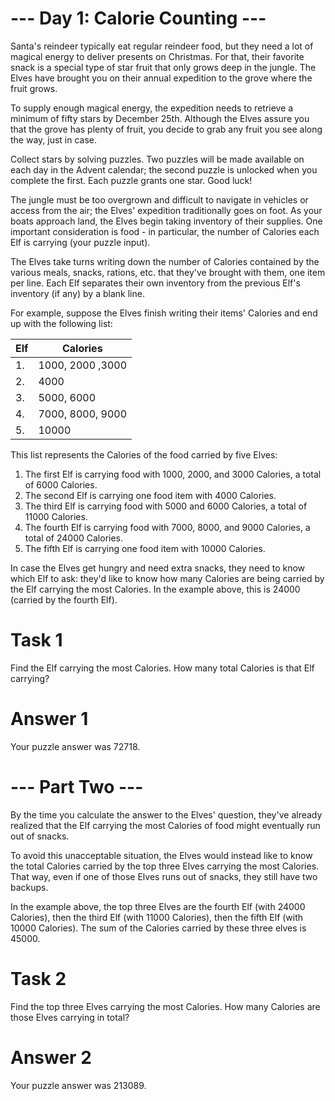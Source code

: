 # --- Day 1: Calorie Counting ---

Santa's reindeer typically eat regular reindeer food, but they need a lot of magical energy to deliver presents on Christmas. For that, their favorite snack is a special type of star fruit that only grows deep in the jungle. The Elves have brought you on their annual expedition to the grove where the fruit grows.

To supply enough magical energy, the expedition needs to retrieve a minimum of fifty stars by December 25th. Although the Elves assure you that the grove has plenty of fruit, you decide to grab any fruit you see along the way, just in case.

Collect stars by solving puzzles. Two puzzles will be made available on each day in the Advent calendar; the second puzzle is unlocked when you complete the first. Each puzzle grants one star. Good luck!

The jungle must be too overgrown and difficult to navigate in vehicles or access from the air; the Elves' expedition traditionally goes on foot. As your boats approach land, the Elves begin taking inventory of their supplies. One important consideration is food - in particular, the number of Calories each Elf is carrying (your puzzle input).

The Elves take turns writing down the number of Calories contained by the various meals, snacks, rations, etc. that they've brought with them, one item per line. Each Elf separates their own inventory from the previous Elf's inventory (if any) by a blank line.

For example, suppose the Elves finish writing their items' Calories and end up with the following list:

|Elf | Calories |
| --- |---|
|1. |1000, 2000 ,3000 |
|2. |4000|
|3. |5000, 6000|
|4. |7000, 8000, 9000|
|5. |10000|

This list represents the Calories of the food carried by five Elves:

1. The first Elf is carrying food with 1000, 2000, and 3000 Calories, a total of 6000 Calories.
2. The second Elf is carrying one food item with 4000 Calories.
3. The third Elf is carrying food with 5000 and 6000 Calories, a total of 11000 Calories.
4. The fourth Elf is carrying food with 7000, 8000, and 9000 Calories, a total of 24000 Calories.
5. The fifth Elf is carrying one food item with 10000 Calories.

In case the Elves get hungry and need extra snacks, they need to know which Elf to ask: they'd like to know how many Calories are being carried by the Elf carrying the most Calories. In the example above, this is 24000 (carried by the fourth Elf).

# Task 1

Find the Elf carrying the most Calories. How many total Calories is that Elf carrying?

# Answer 1

Your puzzle answer was 72718.

# --- Part Two ---

By the time you calculate the answer to the Elves' question, they've already realized that the Elf carrying the most Calories of food might eventually run out of snacks.

To avoid this unacceptable situation, the Elves would instead like to know the total Calories carried by the top three Elves carrying the most Calories. That way, even if one of those Elves runs out of snacks, they still have two backups.

In the example above, the top three Elves are the fourth Elf (with 24000 Calories), then the third Elf (with 11000 Calories), then the fifth Elf (with 10000 Calories). The sum of the Calories carried by these three elves is 45000.

# Task 2 

Find the top three Elves carrying the most Calories. How many Calories are those Elves carrying in total?

# Answer 2 

Your puzzle answer was 213089.
